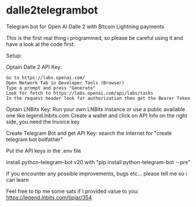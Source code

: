 # dalle2telegrambot
Telegram bot for Open AI Dalle 2 with Bitcoin Lightning payments

This is the first real thing i programmed, so please be careful using it and have a look at the code first.

Setup:

Optain Dalle 2 API Key:

    Go to https://labs.openai.com/
    Open Network Tab in Developer Tools (Browser)
    Type a prompt and press "Generate"
    Look for fetch to https://labs.openai.com/api/labs/tasks
    In the request header look for authorization then get the Bearer Token

Optain LNBits Key:
  Run your own LNBits instance or use a public available one like legend.lnbits.com
  Create a wallet and click on API Info on the right side, you need the Invoice key
 
Create Telegram Bot and get API Key:
  search the Internet for "create telegram bot botfather"

Put the API keys in the .env file

install python-telegram-bot v20 with "pip install python-telegram-bot --pre"

If you encounter any possible improvements, bugs etc... please tell me so i can learn

Feel free to tip me some sats if I provided value to you: 
https://legend.lnbits.com/tipjar/354
